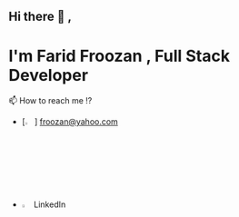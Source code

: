 ## Hi there 👋 ,
# I'm Farid Froozan , Full Stack Developer

📫 How to reach me !?
- [<img src="https://img.icons8.com/color/48/000000/yahoo.png" width="3.5%"/>] froozan@yahoo.com
- [<img src="https://img.icons8.com/color/48/000000/linkedin.png" width="3.5%"/>](https://www.linkedin.com/in/faridfroozan) LinkedIn
